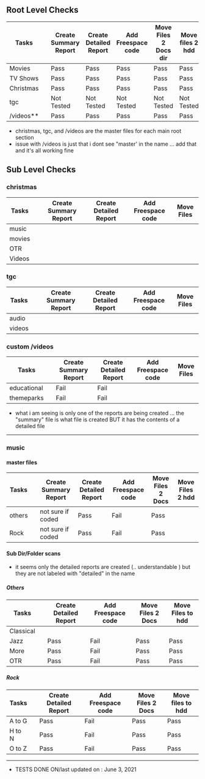 ## Root Level Checks

| Tasks       |     | Create Summary Report | Create Detailed Report | Add Freespace code | Move Files 2 Docs dir | Move files 2 hdd |
| ----------- | --- | --------------------- | ---------------------- | ------------------ | --------------------- | ---------------- |
| Movies      |     | Pass                  | Pass                   | Pass               | Pass                  | Pass             |
| TV Shows    |     | Pass                  | Pass                   | Pass               | Pass                  | Pass             |
| Christmas   |     | Pass                  | Pass                   | Pass               | Pass                  | Pass             |
| tgc         |     | Not Tested            | Not Tested             | Not Tested         | Not Tested            | Not Tested       |
| /videos\*\* |     | Pass                  | Pass                   | Pass               | Pass                  | Pass             |

- christmas, tgc, and /videos are the master files for each main root section
- issue with /videos is just that i dont see "master' in the name ... add that and it's all working fine

## Sub Level Checks

### christmas

| Tasks  |     | Create Summary Report | Create Detailed Report | Add Freespace code | Move Files |
| ------ | --- | --------------------- | ---------------------- | ------------------ | ---------- |
| music  |     |                       |                        |                    |            |
| movies |     |                       |                        |                    |            |
| OTR    |     |                       |                        |                    |            |
| Videos |     |                       |                        |                    |            |

### tgc

| Tasks  |     | Create Summary Report | Create Detailed Report | Add Freespace code | Move Files |
| ------ | --- | --------------------- | ---------------------- | ------------------ | ---------- |
| audio  |     |                       |                        |                    |            |
| videos |     |                       |                        |                    |            |

### custom /videos

| Tasks       |     | Create Summary Report | Create Detailed Report | Add Freespace code | Move Files |
| ----------- | --- | --------------------- | ---------------------- | ------------------ | ---------- |
| educational |     | Fail                  | Fail                   |                    |            |
| themeparks  |     | Fail                  | Fail                   |                    |            |

- what i am seeing is only one of the reports are being created ... the "summary" file is what file is created BUT it has the contents of a detailed file

---

### music

#### master files

| Tasks  |     | Create Summary Report | Create Detailed Report | Add Freespace code | Move Files 2 Docs | Move Files 2 hdd |
| ------ | --- | --------------------- | ---------------------- | ------------------ | ----------------- | ---------------- |
| others |     | not sure if coded     | Pass                   | Fail               | Pass              |                  |
| Rock   |     | not sure if coded     | Pass                   | Fail               | Pass              |                  |

#### Sub Dir/Folder scans

- it seems only the detailed reports are created (.. understandable ) but they are not labeled with "detailed" in the name

##### Others

| Tasks     |     | Create Detailed Report | Add Freespace code | Move Files 2 Docs | Move Files to hdd |
| --------- | --- | ---------------------- | ------------------ | ----------------- | ----------------- |
| Classical |     |                        |                    |                   |                   |
| Jazz      |     | Pass                   | Fail               | Pass              | Pass              |
| More      |     | Pass                   | Fail               | Pass              | Pass              |
| OTR       |     | Pass                   | Fail               | Pass              | Pass              |

##### Rock

| Tasks  |     | Create Detailed Report | Add Freespace code | Move Files 2 Docs | Move files to hdd |
| ------ | --- | ---------------------- | ------------------ | ----------------- | ----------------- |
| A to G |     | Pass                   | Fail               | Pass              | Pass              |
| H to N |     | Pass                   | Fail               | Pass              | Pass              |
| O to Z |     | Pass                   | Fail               | Pass              | Pass              |

---


- TESTS DONE ON/last updated on : June 3, 2021
